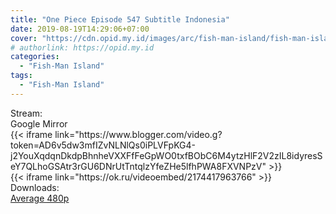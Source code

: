 ```yaml
---
title: "One Piece Episode 547 Subtitle Indonesia"
date: 2019-08-19T14:29:06+07:00
cover: "https://cdn.opid.my.id/images/arc/fish-man-island/fish-man-island.webp" # Optional, cover
# authorlink: https://opid.my.id
categories:
  - "Fish-Man Island"
tags:
  - "Fish-Man Island"
---
```

<div class="ui menu violet borderless inverted">
  <div class="header item active">
        Stream:
    </div>
  <a class="active item" data-tab="google">
    <i class="google drive icon"></i> Google
  </a>
  <a class="item nounderline" data-tab="mirror">
    <i class="odnoklassniki icon"></i> Mirror
  </a>
</div>
<div class="ui bottom attached tab segment active" style="border:0 !important;" data-tab="google">
{{< iframe link="https://www.blogger.com/video.g?token=AD6v5dw3mfIZvNLNlQs0iPLVFpKG4-j2YouXqdqnDkdpBhnheVXXFfFeGpWO0txfBObC6M4ytzHlF2V2zIL8idyresSeY7QLhoGSAtr3rGU6DNrUtTntqlzYfeZHe5lfhPWA8FXVNPzV" >}}
</div>
<div class="ui bottom attached tab segment" style="border:0 !important;" data-tab="mirror">
{{< iframe link="https://ok.ru/videoembed/2174417963766" >}}
</div>
<div class="ui menu violet borderless inverted">
  <div class="header item active">
        Downloads:
    </div>
  <a class="item nounderline" href="https://ouo.io/4AGoMt" target="_blank" rel="dofollow"><i class="google drive icon"></i>
    Average 480p</a>
</div>